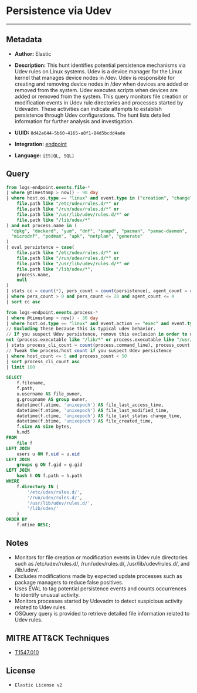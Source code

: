 # Persistence via Udev

---

## Metadata

- **Author:** Elastic
- **Description:** This hunt identifies potential persistence mechanisms via Udev rules on Linux systems. Udev is a device manager for the Linux kernel that manages device nodes in /dev. Udev is responsible for creating and removing device nodes in /dev when devices are added or removed from the system. Udev executes scripts when devices are added or removed from the system. This query monitors file creation or modification events in Udev rule directories and processes started by Udevadm. These activities can indicate attempts to establish persistence through Udev configurations. The hunt lists detailed information for further analysis and investigation.

- **UUID:** `8d42a644-5b60-4165-a8f1-84d5bcdd4ade`
- **Integration:** [endpoint](https://docs.elastic.co/integrations/endpoint)
- **Language:** `[ES|QL, SQL]`

## Query

```sql
from logs-endpoint.events.file-*
| where @timestamp > now() - 90 day
| where host.os.type == "linux" and event.type in ("creation", "change") and (
    file.path like "/etc/udev/rules.d/*" or
    file.path like "/run/udev/rules.d/*" or
    file.path like "/usr/lib/udev/rules.d/*" or
    file.path like "/lib/udev/*"
) and not process.name in (
  "dpkg", "dockerd", "yum", "dnf", "snapd", "pacman", "pamac-daemon",
  "microdnf", "podman", "apk", "netplan", "generate"
)
| eval persistence = case(
    file.path like "/etc/udev/rules.d/*" or
    file.path like "/run/udev/rules.d/*" or
    file.path like "/usr/lib/udev/rules.d/*" or
    file.path like "/lib/udev/*",
    process.name,
    null
)
| stats cc = count(*), pers_count = count(persistence), agent_count = count(agent.id) by process.executable, file.path, host.name, user.name
| where pers_count > 0 and pers_count <= 20 and agent_count <= 4
| sort cc asc
```

```sql
from logs-endpoint.events.process-*
| where @timestamp > now() - 30 day
| where host.os.type == "linux" and event.action == "exec" and event.type == "start" and process.parent.name == "udevadm" and
// Excluding these because this is typical udev behavior.
// If you suspect Udev persistence, remove this exclusion in order to do a more elaborate search
not (process.executable like "/lib/*" or process.executable like "/usr/lib/*")
| stats process_cli_count = count(process.command_line), process_count = count(process.executable), host_count = count_distinct(host.name) by process.executable
// Tweak the process/host count if you suspect Udev persistence
| where host_count <= 5 and process_count < 50
| sort process_cli_count asc
| limit 100
```

```sql
SELECT
    f.filename,
    f.path,
    u.username AS file_owner,
    g.groupname AS group owner,
    datetime(f.atime, 'unixepoch') AS file_last_access_time,
    datetime(f.mtime, 'unixepoch') AS file_last_modified_time,
    datetime(f.ctime, 'unixepoch') AS file_last_status change_time,
    datetime(f.btime, 'unixepoch') AS file_created_time,
    f.size AS size bytes,
    h.md5
FROM
    file f
LEFT JOIN
    users u ON f.uid = u.uid
LEFT JOIN
    groups g ON f.gid = g.gid
LEFT JOIN
    hash h ON f.path = h.path
WHERE
    f.directory IN (
        '/etc/udev/rules.d/',
        '/run/udev/rules.d/',
        '/usr/lib/udev/rules.d/',
        '/lib/udev/'
    )
ORDER BY
    f.mtime DESC;
```

## Notes

- Monitors for file creation or modification events in Udev rule directories such as /etc/udev/rules.d/, /run/udev/rules.d/, /usr/lib/udev/rules.d/, and /lib/udev/.
- Excludes modifications made by expected update processes such as package managers to reduce false positives.
- Uses EVAL to tag potential persistence events and counts occurrences to identify unusual activity.
- Monitors processes started by Udevadm to detect suspicious activity related to Udev rules.
- OSQuery query is provided to retrieve detailed file information related to Udev rules.
## MITRE ATT&CK Techniques

- [T1547.010](https://attack.mitre.org/techniques/T1547/010)

## License

- `Elastic License v2`
